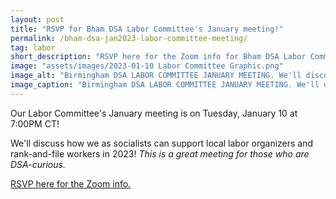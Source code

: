 ```yaml
---
layout: post
title: "RSVP for Bham DSA Labor Committee's January meeting!"
permalink: /bham-dsa-jan2023-labor-committee-meeting/
tag: labor
short_description: "RSVP here for the Zoom info for Bham DSA Labor Committee's January meeting on Tuesday, January 10 at 7:00PM CT."
image: "assets/images/2023-01-10 Labor Committee Graphic.png"
image_alt: "Birmingham DSA LABOR COMMITTEE JANUARY MEETING. We'll discuss how we as socialists can support local labor organizers and rank-and-file workers in 2023! This is a great Zoom meeting for those who are DSA-curious. Tuesday, January 10, 2023, 7:00PM CT. RSVP for the Zoom info at linktr.ee/bhamdsa"
image_caption: "Birmingham DSA LABOR COMMITTEE JANUARY MEETING. We'll discuss how we as socialists can support local labor organizers and rank-and-file workers in 2023! This is a great Zoom meeting for those who are DSA-curious. Tuesday, January 10, 2023, 7:00PM CT. RSVP for the Zoom info at linktr.ee/bhamdsa"
---
```


Our Labor Committee's January meeting is on Tuesday, January 10 at 7:00PM CT! 

We'll discuss how we as socialists can support local labor organizers and rank-and-file workers in 2023! <i>This is a great meeting for those who are DSA-curious.</i>

[RSVP here for the Zoom info.](https://actionnetwork.org/events/bham-dsa-labor-committee-meeting-2022-01-10/)
